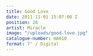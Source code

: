 ```yaml
---
title: Good Love
date: 2011-11-01 15:07:00 Z
position: 28
artist: Miracle
image: "/uploads/good-love.jpg"
catalogue-number: HA010
format: 7" / Digital
---
```



